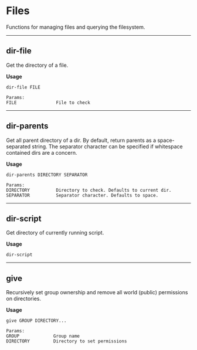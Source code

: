 # Files

Functions for managing files and querying the filesystem.

---

## dir-file

Get the directory of a file.

**Usage**

```
dir-file FILE

Params:
FILE               File to check
```

---

## dir-parents

Get all parent directory of a dir. By default, return parents as a space-separated string.
The separator character can be specified if whitespace contained dirs are a concern.

**Usage**

```
dir-parents DIRECTORY SEPARATOR

Params:
DIRECTORY          Directory to check. Defaults to current dir.
SEPARATOR          Separator character. Defaults to space.
```

---

## dir-script

Get directory of currently running script.

**Usage**

```
dir-script
```

---

## give

Recursively set group ownership and remove all world (public) permissions on directories.

**Usage**

```
give GROUP DIRECTORY...

Params:
GROUP             Group name
DIRECTORY         Directory to set permissions
```
